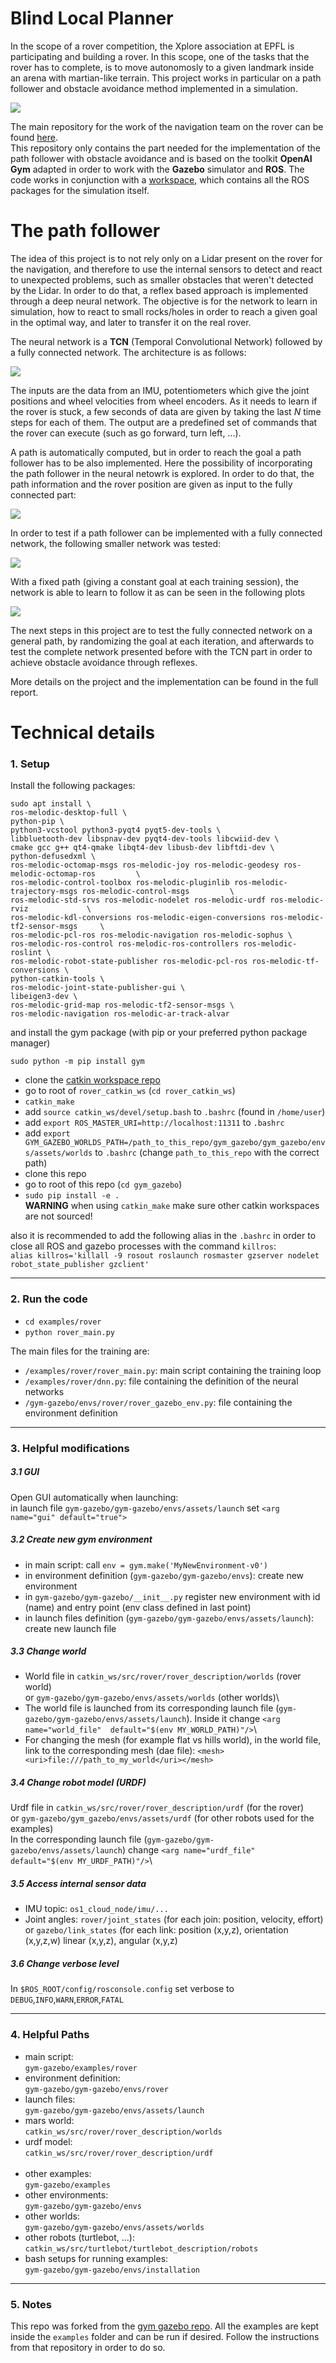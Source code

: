 # Blind Local Planner

In the scope of a rover competition, the Xplore association at EPFL is participating and building a rover. In this scope, one of the tasks that the rover has to complete, is to move autonomosly to a given landmark inside an arena with martian-like terrain. This project works in particular on a path follower and obstacle avoidance method implemented in a simulation.

![](imgs/gazebo_sim.png)

The main repository for the work of the navigation team on the rover can be found [here](https://github.com/EPFLXplore/main_NAV_ws).\
This repository only contains the part needed for the implementation of the path follower with obstacle avoidance and is based on the toolkit **OpenAI Gym** adapted in order to work with the **Gazebo** simulator and **ROS**. The code works in conjunction with a [workspace](https://github.com/ljacqueroud/rover_catkin_ws), which contains all the ROS packages for the simulation itself.


# The path follower

The idea of this project is to not rely only on a Lidar present on the rover for the navigation, and therefore to use the internal sensors to detect and react to unexpected problems, such as smaller obstacles that weren't detected by the Lidar. In order to do that, a reflex based approach is implemented through a deep neural network. The objective is for the network to learn in simulation, how to react to small rocks/holes in order to reach a given goal in the optimal way, and later to transfer it on the real rover.

The neural network is a **TCN** (Temporal Convolutional Network) followed by a fully connected network. The architecture is as follows:

![](imgs/dnn1.png)

The inputs are the data from an IMU, potentiometers which give the joint positions and wheel velocities from wheel encoders. As it needs to learn if the rover is stuck, a few seconds of data are given by taking the last _N_ time steps for each of them. The output are a predefined set of commands that the rover can execute (such as go forward, turn left, ...).

A path is automatically computed, but in order to reach the goal a path follower has to be also implemented. Here the possibility of incorporating the path follower in the neural netowrk is explored. In order to do that, the path information and the rover position are given as input to the fully connected part:

![](imgs/dnn2.png)

In order to test if a path follower can be implemented with a fully connected network, the following smaller network was tested:

![](imgs/dnn3.png)

With a fixed path (giving a constant goal at each training session), the network is able to learn to follow it as can be seen in the following plots

![](imgs/results.png)

The next steps in this project are to test the fully connected network on a general path, by randomizing the goal at each iteration, and afterwards to test the complete network presented before with the TCN part in order to achieve obstacle avoidance through reflexes.

More details on the project and the implementation can be found in the full report.


# Technical details

### 1. Setup

Install the following packages:
```
sudo apt install \
ros-melodic-desktop-full \
python-pip \
python3-vcstool python3-pyqt4 pyqt5-dev-tools \
libbluetooth-dev libspnav-dev pyqt4-dev-tools libcwiid-dev \
cmake gcc g++ qt4-qmake libqt4-dev libusb-dev libftdi-dev \
python-defusedxml \
ros-melodic-octomap-msgs ros-melodic-joy ros-melodic-geodesy ros-melodic-octomap-ros         \
ros-melodic-control-toolbox ros-melodic-pluginlib ros-melodic-trajectory-msgs ros-melodic-control-msgs	       \
ros-melodic-std-srvs ros-melodic-nodelet ros-melodic-urdf ros-melodic-rviz		       \
ros-melodic-kdl-conversions ros-melodic-eigen-conversions ros-melodic-tf2-sensor-msgs     \
ros-melodic-pcl-ros ros-melodic-navigation ros-melodic-sophus \
ros-melodic-ros-control ros-melodic-ros-controllers ros-melodic-roslint \
ros-melodic-robot-state-publisher ros-melodic-pcl-ros ros-melodic-tf-conversions \
python-catkin-tools \
ros-melodic-joint-state-publisher-gui \
libeigen3-dev \
ros-melodic-grid-map ros-melodic-tf2-sensor-msgs \
ros-melodic-navigation ros-melodic-ar-track-alvar
```

and install the gym package (with pip or your preferred python package manager)
```
sudo python -m pip install gym
```

- clone the [catkin workspace repo](https://github.com/ljacqueroud/rover_catkin_ws)
- go to root of `rover_catkin_ws` (`cd rover_catkin_ws`)
- `catkin_make`
- add `source catkin_ws/devel/setup.bash` to `.bashrc` (found in `/home/user`)
- add `export ROS_MASTER_URI=http://localhost:11311` to `.bashrc`
- add `export GYM_GAZEBO_WORLDS_PATH=/path_to_this_repo/gym_gazebo/gym_gazebo/envs/assets/worlds` to `.bashrc` (change `path_to_this_repo` with the correct path)
- clone this repo
- go to root of this repo (`cd gym_gazebo`)
- `sudo pip install -e .`\
**WARNING** when using `catkin_make` make sure other catkin workspaces are not sourced!

also it is recommended to add the following alias in the `.bashrc` in order to close all ROS and gazebo processes with the command `killros`:\
`alias killros='killall -9 rosout roslaunch rosmaster gzserver nodelet robot_state_publisher gzclient'`


___
### 2. Run the code

- `cd examples/rover`
- `python rover_main.py`

The main files for the training are:
- `/examples/rover/rover_main.py`: main script containing the training loop
- `/examples/rover/dnn.py`: file containing the definition of the neural networks
- `/gym-gazebo/envs/rover/rover_gazebo_env.py`: file containing the environment definition


___
###  3. Helpful modifications

##### 3.1 GUI

Open GUI automatically when launching:\
in launch file `gym-gazebo/gym-gazebo/envs/assets/launch`
set `<arg name="gui" default="true">`

##### 3.2 Create new gym environment

- in main script: call `env = gym.make('MyNewEnvironment-v0')`
- in environment definition (`gym-gazebo/gym-gazebo/envs`): create new environment
- in `gym-gazebo/gym-gazebo/__init__.py` register new environment with id (name) and entry point (env class defined in last point)
- in launch files definition (`gym-gazebo/gym-gazebo/envs/assets/launch`): create new launch file


##### 3.3 Change world

- World file in `catkin_ws/src/rover/rover_description/worlds` (rover world)\
  or `gym-gazebo/gym-gazebo/envs/assets/worlds` (other worlds)\
- The world file is launched from its corresponding launch file (`gym-gazebo/gym-gazebo/envs/assets/launch`). Inside it change
`<arg name="world_file"  default="$(env MY_WORLD_PATH)"/>`\
- For changing the mesh (for example flat vs hills world), in the world file, link to the corresponding mesh (dae file): `<mesh><uri>file:///path_to_my_world</uri></mesh>`


##### 3.4 Change robot model (URDF)

Urdf file in `catkin_ws/src/rover/rover_description/urdf` (for the rover)\
or `gym-gazebo/gym_gazebo/envs/assets/urdf` (for other robots used for the examples)\
In the corresponding launch file (`gym-gazebo/gym-gazebo/envs/assets/launch`) change `<arg name="urdf_file"  default="$(env MY_URDF_PATH)"/>`\


##### 3.5 Access internal sensor data

- IMU topic: `os1_cloud_node/imu/...`
- Joint angles: `rover/joint_states` (for each join: position, velocity, effort) or `gazebo/link_states` (for each link: position (x,y,z), orientation (x,y,z,w) linear (x,y,z), angular (x,y,z)


##### 3.6 Change verbose level

In `$ROS_ROOT/config/rosconsole.config` set verbose to `DEBUG`,`INFO`,`WARN`,`ERROR`,`FATAL`

___
### 4. Helpful Paths

- main script:\
  `gym-gazebo/examples/rover`
- environment definition:\
  `gym-gazebo/gym-gazebo/envs/rover`
- launch files:\
  `gym-gazebo/gym-gazebo/envs/assets/launch`
- mars world:\
  `catkin_ws/src/rover/rover_description/worlds`
- urdf model:\
  `catkin_ws/src/rover/rover_description/urdf`
<br/><br/>
- other examples:\
  `gym-gazebo/examples`
- other environments:\
  `gym-gazebo/gym-gazebo/envs`
- other worlds:\
  `gym-gazebo/gym-gazebo/envs/assets/worlds`
- other robots (turtlebot, ...):\
  `catkin_ws/src/turtlebot/turtlebot_description/robots`
- bash setups for running examples:\
  `gym-gazebo/gym-gazebo/envs/installation`


___
### 5. Notes

This repo was forked from the [gym gazebo repo](https://github.com/erlerobot/gym-gazebo). All the examples are kept inside the `examples` folder and can be run if desired. Follow the instructions from that repository in order to do so.
